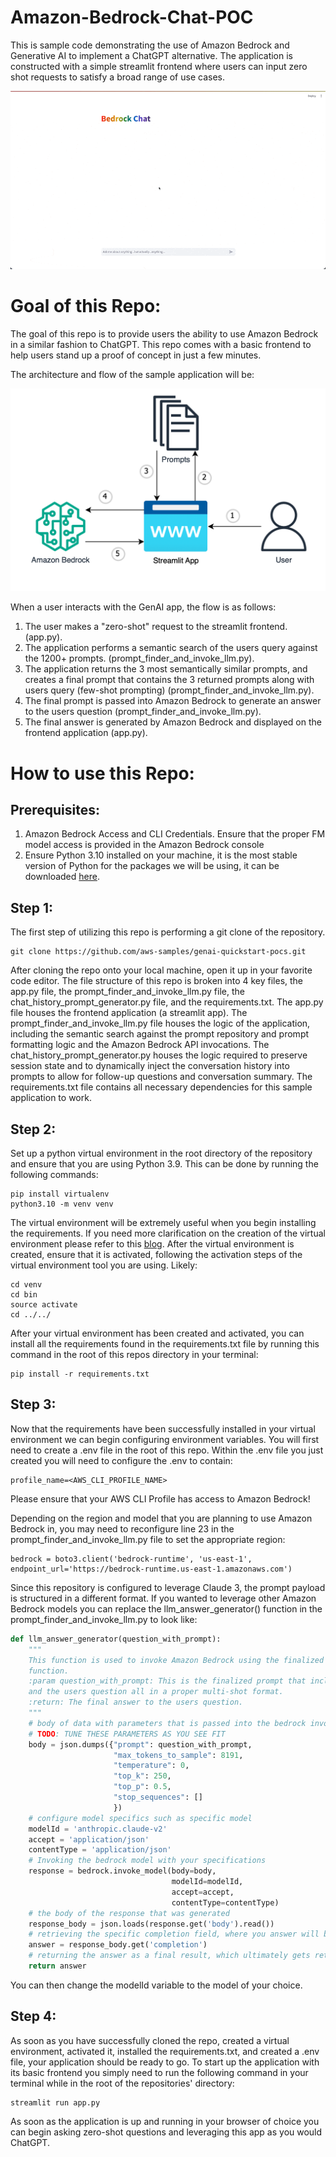 # Amazon-Bedrock-Chat-POC

This is sample code demonstrating the use of Amazon Bedrock and Generative AI to implement a ChatGPT alternative. The application is constructed with a simple streamlit frontend where users can input zero shot requests to satisfy a broad range of use cases.

![Alt text](images/demo.gif)
# **Goal of this Repo:**

The goal of this repo is to provide users the ability to use Amazon Bedrock in a similar fashion to ChatGPT.
This repo comes with a basic frontend to help users stand up a proof of concept in just a few minutes.

The architecture and flow of the sample application will be:

![Alt text](images/architecture.png "POC Architecture")

When a user interacts with the GenAI app, the flow is as follows:

1. The user makes a "zero-shot" request to the streamlit frontend. (app.py).
2. The application performs a semantic search of the users query against the 1200+ prompts. (prompt_finder_and_invoke_llm.py).
3. The application returns the 3 most semantically similar prompts, and creates a final prompt that contains the 3 returned prompts along with users query (few-shot prompting) (prompt_finder_and_invoke_llm.py).
4. The final prompt is passed into Amazon Bedrock to generate an answer to the users question (prompt_finder_and_invoke_llm.py).
5. The final answer is generated by Amazon Bedrock and displayed on the frontend application (app.py).

# How to use this Repo:

## Prerequisites:

1. Amazon Bedrock Access and CLI Credentials. Ensure that the proper FM model access is provided in the Amazon Bedrock console
2. Ensure Python 3.10 installed on your machine, it is the most stable version of Python for the packages we will be using, it can be downloaded [here](https://www.python.org/downloads/release/python-3911/).

## Step 1:

The first step of utilizing this repo is performing a git clone of the repository.

```
git clone https://github.com/aws-samples/genai-quickstart-pocs.git
```

After cloning the repo onto your local machine, open it up in your favorite code editor. The file structure of this repo is broken into 4 key files,
the app.py file, the prompt_finder_and_invoke_llm.py file, the chat_history_prompt_generator.py file, and the requirements.txt. The app.py file houses the frontend application (a streamlit app).
The prompt_finder_and_invoke_llm.py file houses the logic of the application, including the semantic search against the prompt repository and prompt formatting logic and the Amazon Bedrock API invocations.
The chat_history_prompt_generator.py houses the logic required to preserve session state and to dynamically inject the conversation history into prompts to allow for follow-up questions and conversation summary.
The requirements.txt file contains all necessary dependencies for this sample application to work.

## Step 2:

Set up a python virtual environment in the root directory of the repository and ensure that you are using Python 3.9. This can be done by running the following commands:

```
pip install virtualenv
python3.10 -m venv venv
```

The virtual environment will be extremely useful when you begin installing the requirements. If you need more clarification on the creation of the virtual environment please refer to this [blog](https://www.freecodecamp.org/news/how-to-setup-virtual-environments-in-python/).
After the virtual environment is created, ensure that it is activated, following the activation steps of the virtual environment tool you are using. Likely:

```
cd venv
cd bin
source activate
cd ../../
```

After your virtual environment has been created and activated, you can install all the requirements found in the requirements.txt file by running this command in the root of this repos directory in your terminal:

```
pip install -r requirements.txt
```

## Step 3:

Now that the requirements have been successfully installed in your virtual environment we can begin configuring environment variables.
You will first need to create a .env file in the root of this repo. Within the .env file you just created you will need to configure the .env to contain:

```
profile_name=<AWS_CLI_PROFILE_NAME>
```

Please ensure that your AWS CLI Profile has access to Amazon Bedrock!

Depending on the region and model that you are planning to use Amazon Bedrock in, you may need to reconfigure line 23 in the prompt_finder_and_invoke_llm.py file to set the appropriate region:

```
bedrock = boto3.client('bedrock-runtime', 'us-east-1', endpoint_url='https://bedrock-runtime.us-east-1.amazonaws.com')
```

Since this repository is configured to leverage Claude 3, the prompt payload is structured in a different format. If you wanted to leverage other Amazon Bedrock models you can replace the llm_answer_generator() function in the prompt_finder_and_invoke_llm.py to look like:

```python
def llm_answer_generator(question_with_prompt):
    """
    This function is used to invoke Amazon Bedrock using the finalized prompt that was created by the prompt_finder(question)
    function.
    :param question_with_prompt: This is the finalized prompt that includes semantically similar prompts, chat history,
    and the users question all in a proper multi-shot format.
    :return: The final answer to the users question.
    """
    # body of data with parameters that is passed into the bedrock invoke model request
    # TODO: TUNE THESE PARAMETERS AS YOU SEE FIT
    body = json.dumps({"prompt": question_with_prompt,
                       "max_tokens_to_sample": 8191,
                       "temperature": 0,
                       "top_k": 250,
                       "top_p": 0.5,
                       "stop_sequences": []
                       })
    # configure model specifics such as specific model
    modelId = 'anthropic.claude-v2'
    accept = 'application/json'
    contentType = 'application/json'
    # Invoking the bedrock model with your specifications
    response = bedrock.invoke_model(body=body,
                                    modelId=modelId,
                                    accept=accept,
                                    contentType=contentType)
    # the body of the response that was generated
    response_body = json.loads(response.get('body').read())
    # retrieving the specific completion field, where you answer will be
    answer = response_body.get('completion')
    # returning the answer as a final result, which ultimately gets returned to the end user
    return answer
```
You can then change the modelId variable to the model of your choice.

## Step 4:

As soon as you have successfully cloned the repo, created a virtual environment, activated it, installed the requirements.txt, and created a .env file, your application should be ready to go.
To start up the application with its basic frontend you simply need to run the following command in your terminal while in the root of the repositories' directory:

```
streamlit run app.py
```

As soon as the application is up and running in your browser of choice you can begin asking zero-shot questions and leveraging this app as you would ChatGPT.
